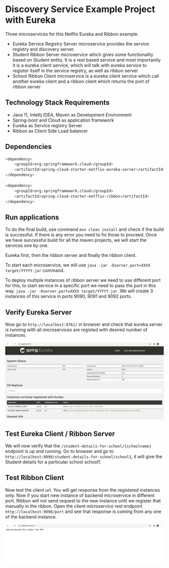 # Discovery Service Example Project with Eureka

Three microservices for this Netflix Eureka and Ribbon example.

 - Eureka Service Registry Server microservice provides the service registry and discovery server.
 - Student Ribbon Server microservice which gives some functionality based on Student entity. It is a rest based service and most importantly it is a eureka client service, which will talk with eureka service to register itself in the service registry, as well as ribbon server
 - School Ribbon Client microservice is a eureka client service which call another eureka client and a ribbon client which returns the port of ribbon server

## Technology Stack Requirements

 - Java 11, Intellij IDEA, Maven as Development Environment
 - Spring-boot and Cloud as application framework
 - Eureka as Service registry Server
 - Ribbon as Client Side Load balancer

## Dependencies

```sh
<dependency>
    <groupId>org.springframework.cloud</groupId>
    <artifactId>spring-cloud-starter-netflix-eureka-server</artifactId>
</dependency>

<dependency>
    <groupId>org.springframework.cloud</groupId>
    <artifactId>spring-cloud-starter-netflix-ribbon</artifactId>
</dependency>
```

## Run applications

To do the final build, use command `mvn clean install` and check if the build is successful. If there is any error you need to fix those to proceed. Once we have successful build for all the maven projects, we will start the services one by one.

Eureka first, then the ribbon server and finally the ribbon client.

To start each microservice, we will use `java -jar -Dserver.port=XXXX target/YYYYY.jar` command.

To deploy multiple instances of ribbon server we need to use different port for this, to start service in a specific port we need to pass the port in this way.
`java -jar -Dserver.port=XXXX target/YYYYY.jar`. We will create 3 instances of this service in ports 9090, 9091 and 9092 ports.

## Verify Eureka Server

Now go to `http://localhost:8761/` in browser and check that eureka server is running with all microservices are registed with desired number of instances.

![](Eureka.png)


## Test Eureka Client / Ribbon Server

We will now verify that the `/student-details-for-school/{schoolname}` endpoint is up and running. Go to browser and go to `http://localhost:8098/student-details-for-school/school1`, it will give the Student details for a particular school school1.

## Test Ribbon Client

Now test the client url. You will get response from the registered instances only. Now if you start new instance of backend microservice in different port, Ribbon will not send request to the new instance until we register that manually in the ribbon.
Open the client microservice rest endpoint `http://localhost:9098/port` and see that response is coming from any one of the backend instance.

![](RibbonClient.png)
